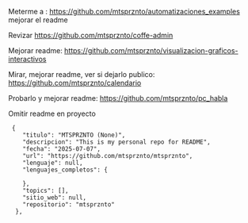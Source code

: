 Meterme a :
https://github.com/mtsprznto/automatizaciones_examples
mejorar el readme

Revizar
https://github.com/mtsprznto/coffe-admin

Mejorar readme:
https://github.com/mtsprznto/visualizacion-graficos-interactivos


Mirar, mejorar readme, ver si dejarlo publico:
https://github.com/mtsprznto/calendario

Probarlo y mejorar readme:
https://github.com/mtsprznto/pc_habla

Omitir readme en proyecto 
~~~
 {
    "titulo": "MTSPRZNTO (None)",
    "descripcion": "This is my personal repo for README",
    "fecha": "2025-07-07",
    "url": "https://github.com/mtsprznto/mtsprznto",
    "lenguaje": null,
    "lenguajes_completos": {

    },
    "topics": [],
    "sitio_web": null,
    "repositorio": "mtsprznto"
  },
~~~